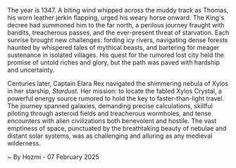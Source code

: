 
The year is 1347.  A biting wind whipped across the muddy track as Thomas, his worn leather jerkin flapping, urged his weary horse onward.  The King's decree had summoned him to the far north, a perilous journey fraught with bandits, treacherous passes, and the ever-present threat of starvation.  Each sunrise brought new challenges: fording icy rivers, navigating dense forests haunted by whispered tales of mythical beasts, and bartering for meager sustenance in isolated villages.  His quest for the rumored lost city held the promise of untold riches and glory, but the path was paved with hardship and uncertainty.

Centuries later, Captain Elara Rex navigated the shimmering nebula of Xylos in her starship, *Stardust*.  Her mission: to locate the fabled Xylos Crystal, a powerful energy source rumored to hold the key to faster-than-light travel.  The journey spanned galaxies, demanding precise calculations, skillful piloting through asteroid fields and treacherous wormholes, and tense encounters with alien civilizations both benevolent and hostile.  The vast emptiness of space, punctuated by the breathtaking beauty of nebulae and distant solar systems, was as challenging and alluring as any medieval wilderness.

~ By Hozmi - 07 February 2025
